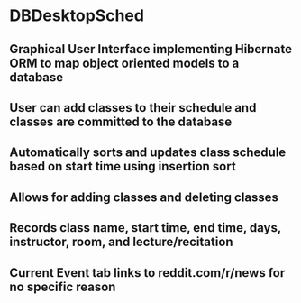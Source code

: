 # DBDesktopSched
## Graphical User Interface implementing Hibernate ORM to map object oriented models to a database
## User can add classes to their schedule and classes are committed to the database
## Automatically sorts and updates class schedule based on start time using insertion sort
## Allows for adding classes and deleting classes
## Records class name, start time, end time, days, instructor, room, and lecture/recitation
## Current Event tab links to reddit.com/r/news for no specific reason
